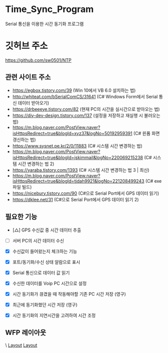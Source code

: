 # Time_Sync_Program
Serial 통신을 이용한 시간 동기화 프로그램

# 깃허브 주소
https://github.com/sw0501/NTP

## 관련 사이트 주소
* https://egbox.tistory.com/39 (Win 10에서 VB 6.0 설치하는 법)
* http://whiteat.com/bSerialComCS/31641 (C# Windows Form에서 Serial 통신 데이터 받아오기)
* https://drbeeeye.tistory.com/82 (현재 PC의 시간을 실시간으로 받아오는 법)
* https://diy-dev-design.tistory.com/137 (설정을 저장하고 재실행 시 불러오는 법)
* https://m.blog.naver.com/PostView.naver?isHttpsRedirect=true&blogId=xyz37&logNo=50192959391 (C# 윈폼 화면 갱신하는 법)
* https://www.sysnet.pe.kr/2/0/11883 (C# 시스템 시간 변경하는 법)
* https://m.blog.naver.com/PostView.naver?isHttpsRedirect=true&blogId=jskimmail&logNo=220069215238 (C# 시스템 시간 변경하는 법 2)
* https://yaraba.tistory.com/1393 (C# 시스템 시간 변경하는 법 3 | 최신)
* https://m.blog.naver.com/PostView.naver?isHttpsRedirect=true&blogId=tjdah9921&logNo=221208499243 (C# exe 파일 빌드)
* https://nicebury.tistory.com/90 (C#으로 Serial Port에서 GPS 데이터 읽기)
* https://dklee.net/31 (C#으로 Serial Port에서 GPS 데이터 읽기 2)

## 필요한 기능
- [△] GPS 수신값 중 시간 데이터 추출
- [ ] 서버 PC의 시간 데이터 수신
- [X] 수신값이 들어왔는지 체크하는 기능
- [X] 포트/동기화/수신 상태 알람으로 표시
- [X] Serial 통신으로 데이터 값 읽기
- [X] 수신한 데이터를 Voip PC 시간으로 설정
- [X] 시간 동기화가 끊겼을 때 작동해야할 기존 PC 시간 저장 (영구)
- [X] 최근에 동기화했던 시간 저장 (영구)
- [X] 시간 동기화의 지연시간을 고려하여 시간 조정


## WFP 레이아웃
\\<!--![Layout](./img/NTP_Layout.png)-->
[Layout](./img/Mail.html)
[Layout](./img/Setting.html)